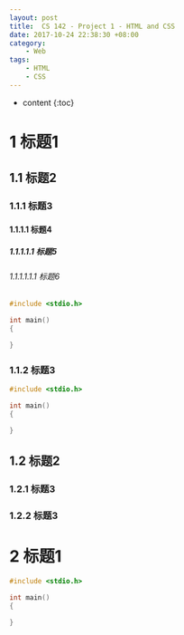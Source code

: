 ```yaml
---
layout: post
title:  CS 142 - Project 1 - HTML and CSS
date: 2017-10-24 22:38:30 +08:00
category:
    - Web
tags:  
    - HTML
    - CSS
---
```


* content
{:toc}
# 1 标题1

## 1.1 标题2

### 1.1.1 标题3
#### 1.1.1.1 标题4
##### 1.1.1.1.1 标题5
###### 1.1.1.1.1.1 标题6
```c
#include <stdio.h>

int main()
{

}
```
### 1.1.2 标题3
```c
#include <stdio.h>

int main()
{

}
```
## 1.2 标题2

### 1.2.1 标题3

### 1.2.2 标题3

# 2 标题1
```c
#include <stdio.h>

int main()
{

}
```
